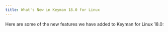 ```yaml
---
title: What's New in Keyman 18.0 for Linux
---
```


Here are some of the new features we have added to Keyman for Linux 18.0:
